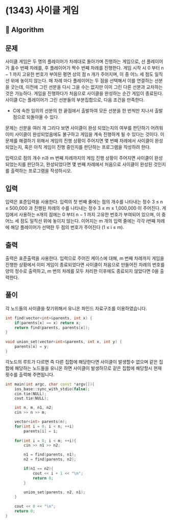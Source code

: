 # (1343) 사이클 게임
## :100: Algorithm
## 문제
사이클 게임은 두 명의 플레이어가 차례대로 돌아가며 진행하는 게임으로, 선 플레이어가 홀수 번째 차례를, 후 플레이어가 짝수 번째 차례를 진행한다. 게임 시작 시 0 부터 n − 1 까지 고유한 번호가 부여된 평면 상의 점 n 개가 주어지며, 이 중 어느 세 점도 일직선 위에 놓이지 않는다. 매 차례 마다 플레이어는 두 점을 선택해서 이를 연결하는 선분을 긋는데, 이전에 그린 선분을 다시 그을 수는 없지만 이미 그린 다른 선분과 교차하는 것은 가능하다. 게임을 진행하다가 처음으로 사이클을 완성하는 순간 게임이 종료된다. 사이클 C는 플레이어가 그린 선분들의 부분집합으로, 다음 조건을 만족한다.

- C에 속한 임의의 선분의 한 끝점에서 출발하여 모든 선분을 한 번씩만 지나서 출발점으로 되돌아올 수 있다.

문제는 선분을 여러 개 그리다 보면 사이클이 완성 되었는지의 여부를 판단하기 어려워 이미 사이클이 완성되었음에도 불구하고 게임을 계속 진행하게 될 수 있다는 것이다. 이 문제를 해결하기 위해서 게임의 진행 상황이 주어지면 몇 번째 차례에서 사이클이 완성되었는지, 혹은 아직 게임이 진행 중인지를 판단하는 프로그램을 작성하려 한다.

입력으로 점의 개수 n과 m 번째 차례까지의 게임 진행 상황이 주어지면 사이클이 완성 되었는지를 판단하고, 완성되었다면 몇 번째 차례에서 처음으로 사이클이 완성된 것인지를 출력하는 프로그램을 작성하시오.

## 입력
입력은 표준입력을 사용한다. 입력의 첫 번째 줄에는 점의 개수를 나타내는 정수 3 ≤ n ≤ 500,000 과 진행된 차례의 수를 나타내는 정수 3 ≤ m ≤ 1,000,000 이 주어진다. 게임에서 사용하는 n개의 점에는 0 부터 n − 1 까지 고유한 번호가 부여되어 있으며, 이 중 어느 세 점도 일직선 위에 놓이지 않는다. 이어지는 m 개의 입력 줄에는 각각 i번째 차례에 해당 플레이어가 선택한 두 점의 번호가 주어진다 (1 ≤ i ≤ m).

## 출력
출력은 표준출력을 사용한다. 입력으로 주어진 케이스에 대해, m 번째 차례까지 게임을 진행한 상황에서 이미 게임이 종료되었다면 사이클이 처음으로 만들어진 차례의 번호를 양의 정수로 출력하고, m 번의 차례를 모두 처리한 이후에도 종료되지 않았다면 0을 출력한다.

## 풀이
각 노드들의 사이클을 찾기위해서 유니온 파인드 자료구조를 이용하였습니다.  
```cpp
int find(vector<int>&parents, int x) {
    if(parents[x] == x) return x;
    return find(parents, parents[x]);
}
 
void union_set(vector<int>&parents, int x, int y) {
    parents[x] = y;
}
```
각노드의 루트가 다르면 즉 다른 집합에 해당한다면 사이클이 발생할수 없으며 같은 집합에 해당하는 노드들을 유니온 하면 사이클이 발생하므로 같은 집합에 해당할시 현재 횟수를 출력해 주면됩니다.  
```cpp
int main(int argc, char const *argv[]){
    ios_base::sync_with_stdio(false);
    cin.tie(NULL);
    cout.tie(NULL);

    int n, m, n1, n2;
    cin >> n >> m;

    vector<int> parents(n);
    for(int i = 0; i < n; ++i)
        parents[i] = i;
    
    for(int i = 0; i < m; ++i){
        cin >> n1 >> n2;

        n1 = find(parents, n1);
        n2 = find(parents, n2);

        if(n1 == n2){
            cout << i + 1 << "\n";
            return 0;
        }

        union_set(parents, n2, n1);
    }
    
    cout << 0 << "\n";
    return 0;
}
```